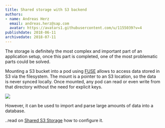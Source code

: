 ```yaml
---
title: Shared storage with S3 backend
authors: 
- name: Andreas Herz
  email: andreas.herz@sap.com
  avatar: https://avatars1.githubusercontent.com/u/1155039?v=4
publishdate: 2018-06-11
archivedate: 2018-07-11
---
```


The storage is definitely the most complex and important part of an application setup, once this part is completed, 
one of the most problematic parts could be solved.

Mounting a S3 bucket into a pod using [FUSE](https://github.com/libfuse/libfuse) allows to access data stored in S3 via 
the filesystem. The mount is a pointer to an S3 location, so the data is never synced locally. Once mounted, any pod 
can read or even write from that directory without the need for explicit keys.


![](blog-s3-shared-storage.png)


However, it can be used to import and parse large amounts of data into a database.

..read on [Shared S3 Storage](https://github.com/freegroup/kube-s3/blob/master/README.md) how to configure it.